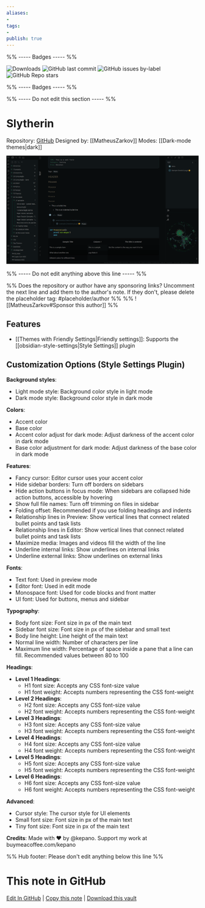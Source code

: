 ```yaml
---
aliases:
- 
tags: 
- 
publish: true
---
```


%% ----- Badges ----- %%

![Downloads](https://img.shields.io/badge/downloads-2453-573E7A?style=for-the-badge&logo=)
![GitHub last commit](https://img.shields.io/github/last-commit/MatheusZarkov/Obsidian-Slytherin?color=573E7A&label=last%20update&logo=github&style=for-the-badge)
![GitHub issues by-label](https://img.shields.io/github/issues/MatheusZarkov/Obsidian-Slytherin/help%20wanted?color=573E7A&logo=github&style=for-the-badge) 
![GitHub Repo stars](https://img.shields.io/github/stars/MatheusZarkov/Obsidian-Slytherin?color=573E7A&logo=github&style=for-the-badge)

%% ----- Badges ----- %%

%% ----- Do not edit this section ----- %%

# Slytherin

Repository: [GitHub](https://github.com/MatheusZarkov/Obsidian-Slytherin)
Designed by: [[MatheusZarkov]]
Modes: [[Dark-mode themes|dark]]



![screenshot](https://github.com/MatheusZarkov/Obsidian-Slytherin/raw/main/Cover.png)

%% ----- Do not edit anything above this line ----- %% 

%% Does the repository or author have any sponsoring links? Uncomment the next line and add them to the author's note. If they don't, please delete the placeholder tag: #placeholder/author %%
%% ![[MatheusZarkov#Sponsor this author]] %%


## Features

- [[Themes with Friendly Settings|Friendly settings]]: Supports the [[obsidian-style-settings|Style Settings]] plugin

## Customization Options (Style Settings Plugin) 

**Background styles**: 
- Light mode style: Background color style in light mode
- Dark mode style: Background color style in dark mode

**Colors**: 
- Accent color
- Base color
- Accent color adjust for dark mode: Adjust darkness of the accent color in dark mode
- Base color adjustment for dark mode: Adjust darkness of the base color in dark mode

**Features**: 
- Fancy cursor: Editor cursor uses your accent color
- Hide sidebar borders: Turn off borders on sidebars
- Hide action buttons in focus mode: When sidebars are collapsed hide action buttons, accessible by hovering
- Show full file names: Turn off trimming on files in sidebar
- Folding offset: Recommended if you use folding headings and indents
- Relationship lines in Preview: Show vertical lines that connect related bullet points and task lists
- Relationship lines in Editor: Show vertical lines that connect related bullet points and task lists
- Maximize media: Images and videos fill the width of the line
- Underline internal links: Show underlines on internal links
- Underline external links: Show underlines on external links

**Fonts**: 
- Text font: Used in preview mode
- Editor font: Used in edit mode
- Monospace font: Used for code blocks and front matter
- UI font: Used for buttons, menus and sidebar

**Typography**: 
- Body font size: Font size in px of the main text
- Sidebar font size: Font size in px of the sidebar and small text
- Body line height: Line height of the main text
- Normal line width: Number of characters per line
- Maximum line width: Percentage of space inside a pane that a line can fill. Recommended values between 80 to 100

**Headings**: 
- **Level 1 Headings**: 
    - H1 font size: Accepts any CSS font-size value
    - H1 font weight: Accepts numbers representing the CSS font-weight
- **Level 2 Headings**: 
    - H2 font size: Accepts any CSS font-size value
    - H2 font weight: Accepts numbers representing the CSS font-weight
- **Level 3 Headings**: 
    - H3 font size: Accepts any CSS font-size value
    - H3 font weight: Accepts numbers representing the CSS font-weight
- **Level 4 Headings**: 
    - H4 font size: Accepts any CSS font-size value
    - H4 font weight: Accepts numbers representing the CSS font-weight
- **Level 5 Headings**: 
    - H5 font size: Accepts any CSS font-size value
    - H5 font weight: Accepts numbers representing the CSS font-weight
- **Level 6 Headings**: 
    - H6 font size: Accepts any CSS font-size value
    - H6 font weight: Accepts numbers representing the CSS font-weight

**Advanced**: 
- Cursor style: The cursor style for UI elements
- Small font size: Font size in px of the main text
- Tiny font size: Font size in px of the main text

**Credits**: Made with ❤︎ by @kepano. Support my work at buymeacoffee.com/kepano


%% Hub footer: Please don't edit anything below this line %%

# This note in GitHub

<span class="git-footer">[Edit In GitHub](https://github.dev/obsidian-community/obsidian-hub/blob/main/02%20-%20Community%20Expansions/02.05%20All%20Community%20Expansions/Themes/Slytherin.md "git-hub-edit-note") | [Copy this note](https://raw.githubusercontent.com/obsidian-community/obsidian-hub/main/02%20-%20Community%20Expansions/02.05%20All%20Community%20Expansions/Themes/Slytherin.md "git-hub-copy-note") | [Download this vault](https://github.com/obsidian-community/obsidian-hub/archive/refs/heads/main.zip "git-hub-download-vault") </span>
